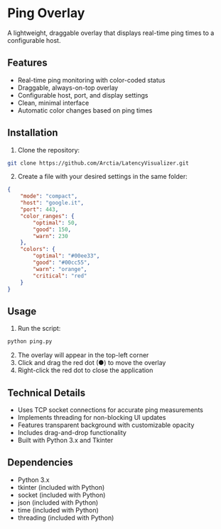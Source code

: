 # Ping Overlay

A lightweight, draggable overlay that displays real-time ping times to a configurable host.

## Features

* Real-time ping monitoring with color-coded status
* Draggable, always-on-top overlay
* Configurable host, port, and display settings
* Clean, minimal interface
* Automatic color changes based on ping times

## Installation

1. Clone the repository:
```bash
git clone https://github.com/Arctia/LatencyVisualizer.git
```
2. Create a file with your desired settings in the same folder:
```json
{
    "mode": "compact",
    "host": "google.it",
    "port": 443,
    "color_ranges": {
        "optimal": 50,
        "good": 150,
        "warn": 230
    },
    "colors": {
        "optimal": "#00ee33",
        "good": "#00cc55",
        "warn": "orange",
        "critical": "red"
    }
}
```

## Usage

1. Run the script:
```bash
python ping.py
```
2. The overlay will appear in the top-left corner
3. Click and drag the red dot (●) to move the overlay
4. Right-click the red dot to close the application


## Technical Details

* Uses TCP socket connections for accurate ping measurements
* Implements threading for non-blocking UI updates
* Features transparent background with customizable opacity
* Includes drag-and-drop functionality
* Built with Python 3.x and Tkinter

## Dependencies

* Python 3.x
* tkinter (included with Python)
* socket (included with Python)
* json (included with Python)
* time (included with Python)
* threading (included with Python)
